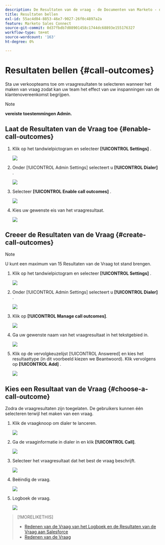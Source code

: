 ```yaml
---
description: De Resultaten van de vraag - de Documenten van Marketo - de Documentatie van het Product
title: Resultaten bellen
exl-id: 55ac4d04-8853-46e7-9027-26f0c4897a2a
feature: Marketo Sales Connect
source-git-commit: 0d37fbdb7d08901458c1744dc68893e155176327
workflow-type: tm+mt
source-wordcount: '163'
ht-degree: 0%

---
```


# Resultaten bellen {#call-outcomes}

Sta uw verkoopteams toe om vraagresultaten te selecteren wanneer het maken van vraag zodat kan uw team het effect van uw inspanningen van de klantenovereenkomst begrijpen.

>[!NOTE]
>
>**vereiste toestemmingen Admin.**

## Laat de Resultaten van de Vraag toe {#enable-call-outcomes}

1. Klik op het tandwielpictogram en selecteer **[!UICONTROL Settings]** .

   ![](assets/call-outcomes-1.png)

1. Onder [!UICONTROL Admin Settings] selecteert u **[!UICONTROL Dialer]** .

   ![](assets/call-outcomes-2.png)

1. Selecteer **[!UICONTROL Enable call outcomes]** .

   ![](assets/call-outcomes-3.png)

1. Kies uw gewenste eis van het vraagresultaat.

   ![](assets/call-outcomes-4.png)

## Creeer de Resultaten van de Vraag {#create-call-outcomes}

>[!NOTE]
>
>U kunt een maximum van 15 Resultaten van de Vraag tot stand brengen.

1. Klik op het tandwielpictogram en selecteer **[!UICONTROL Settings]** .

   ![](assets/call-outcomes-5.png)

1. Onder [!UICONTROL Admin Settings] selecteert u **[!UICONTROL Dialer]** .

   ![](assets/call-outcomes-6.png)

1. Klik op **[!UICONTROL Manage call outcomes]**.

   ![](assets/call-outcomes-7.png)

1. Ga uw gewenste naam van het vraagresultaat in het tekstgebied in.

   ![](assets/call-outcomes-8.png)

1. Klik op de vervolgkeuzelijst [!UICONTROL Answered] en kies het resultaattype (in dit voorbeeld kiezen we Beantwoord). Klik vervolgens op **[!UICONTROL Add]** .

   ![](assets/call-outcomes-9.png)

## Kies een Resultaat van de Vraag {#choose-a-call-outcome}

Zodra de vraagresultaten zijn toegelaten. De gebruikers kunnen één selecteren terwijl het maken van een vraag.

1. Klik de vraagknoop om dialer te lanceren.

   ![](assets/call-outcomes-10.png)

1. Ga de vraaginformatie in dialer in en klik **[!UICONTROL Call]**.

   ![](assets/call-outcomes-11.png)

1. Selecteer het vraagresultaat dat het best de vraag beschrijft.

   ![](assets/call-outcomes-12.png)

1. Beëindig de vraag.

   ![](assets/call-outcomes-13.png)

1. Logboek de vraag.

   ![](assets/call-outcomes-14.png)

>[!MORELIKETHIS]
>
>* [ Redenen van de Vraag van het Logboek en de Resultaten van de Vraag aan Salesforce ](/help/marketo/product-docs/marketo-sales-connect/phone/log-call-reasons-and-call-outcomes-to-salesforce.md)
>* [ Redenen van de Vraag ](/help/marketo/product-docs/marketo-sales-connect/phone/call-reasons.md)
